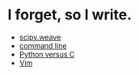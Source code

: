 # I forget, so I write. #

* [scipy.weave](Pages/Weave)
* [command line](Pages/Commands)
* [Python versus C](Pages/python-versus-c)
* [Vim](Pages/Vim)
